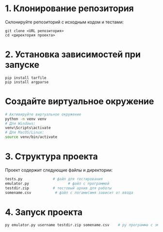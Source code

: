 # 1. Клонирование репозитория

Склонируйте репозиторий с исходным кодом и тестами:

```
git clone <URL репозитория>
cd <директория проекта>
```

# 2. Установка зависимостей при запуске

```
pip install tarfile
pip install argparse
```

# Создайте виртуальное окружение

```bash
# Активируйте виртуальное окружение
python -m venv venv
# Для Windows:
venv\Scripts\activate
# Для MacOS/Linux:
source venv/bin/activate
```


# 3. Структура проекта
Проект содержит следующие файлы и директории:
```bash
tests.py              # файл для тестирования 
emulator.py                  # файл с программой
testdir.zip           # тестовый архив для работы
somename.csv           # файл с логами(имя зависит от ввода
```

# 4. Запуск проекта
```bash
py emulator.py username testdir.zip somename.csv    # py программа с эмулятором, имя пользователя, архив, файл с логами
```
